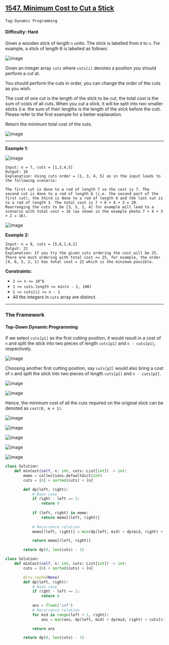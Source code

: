 ## [1547. Minimum Cost to Cut a Stick](https://leetcode.com/problems/minimum-cost-to-cut-a-stick/)

```Tag```: ```Dynamic Programming```

#### Difficulty: Hard

Given a wooden stick of length ```n``` units. The stick is labelled from ```0``` to ```n```. For example, a stick of length 6 is labelled as follows:

![image](https://assets.leetcode.com/uploads/2020/07/21/statement.jpg)

Given an integer array ```cuts``` where ```cuts[i]``` denotes a position you should perform a cut at.

You should perform the cuts in order, you can change the order of the cuts as you wish.

The cost of one cut is the length of the stick to be cut, the total cost is the sum of costs of all cuts. When you cut a stick, it will be split into two smaller sticks (i.e. the sum of their lengths is the length of the stick before the cut). Please refer to the first example for a better explanation.

Return the minimum total cost of the cuts.

![image](https://github.com/quananhle/Python/assets/35042430/a80468e0-bd6e-4641-8a9a-4506530a509c)

---

__Example 1:__

![image](https://assets.leetcode.com/uploads/2020/07/23/e1.jpg)
```
Input: n = 7, cuts = [1,3,4,5]
Output: 16
Explanation: Using cuts order = [1, 3, 4, 5] as in the input leads to the following scenario:

The first cut is done to a rod of length 7 so the cost is 7. The second cut is done to a rod of length 6 (i.e. the second part of the first cut), the third is done to a rod of length 4 and the last cut is to a rod of length 3. The total cost is 7 + 6 + 4 + 3 = 20.
Rearranging the cuts to be [3, 5, 1, 4] for example will lead to a scenario with total cost = 16 (as shown in the example photo 7 + 4 + 3 + 2 = 16).
```

![image](https://assets.leetcode.com/uploads/2020/07/21/e11.jpg)

__Example 2:__
```
Input: n = 9, cuts = [5,6,1,4,2]
Output: 22
Explanation: If you try the given cuts ordering the cost will be 25.
There are much ordering with total cost <= 25, for example, the order [4, 6, 5, 2, 1] has total cost = 22 which is the minimum possible.
```

__Constraints:__

- ```2 <= n <= 10^6```
- ```1 <= cuts.length <= min(n - 1, 100)```
- ```1 <= cuts[i] <= n - 1```
- All the integers in ```cuts``` array are distinct.

---

### The Framework

#### Top-Down Dynamic Programming

If we select ```cuts[p1]``` as the first cutting position, it would result in a cost of ```n``` and split the stick into two pieces of length ```cuts[p1]``` and ```n - cuts[p1]```, respectively.

![image](https://leetcode.com/problems/minimum-cost-to-cut-a-stick/Figures/1547/1.png)

Choosing another first cutting position, say ```cuts[p2]``` would also bring a cost of ```n``` and split the stick into two pieces of length ```cuts[p2]``` and ```n - cuts[p2]```.

![image](https://leetcode.com/problems/minimum-cost-to-cut-a-stick/Figures/1547/2.png)

![image](https://github.com/quananhle/Python/assets/35042430/4fefd299-b2de-46e4-b4f3-facf83315207)

Hence, the minimum cost of all the cuts required on the original stick can be denoted as ```cost(0, m + 1)```.

![image](https://leetcode.com/problems/minimum-cost-to-cut-a-stick/Figures/1547/3.png)

![image](https://github.com/quananhle/Python/assets/35042430/1b929983-10a7-4e55-9a17-f48151d010f1)

![image](https://leetcode.com/problems/minimum-cost-to-cut-a-stick/Figures/1547/4.png)

![image](https://github.com/quananhle/Python/assets/35042430/0d38e6b5-ffcb-492a-b2bd-77d3d35083ab)

![image](https://github.com/quananhle/Python/assets/35042430/6c44c997-1205-44d2-8ee4-7eddb0c6f601)

```Python
class Solution:
    def minCost(self, n: int, cuts: List[int]) -> int:
        memo = collections.defaultdict(int)
        cuts = [0] + sorted(cuts) + [n]

        def dp(left, right):
            # Base case
            if right - left == 1:
                return 0
            
            if (left, right) in memo:
                return memo[(left, right)]
            
            # Recurrence relation
            memo[(left, right)] = min(dp(left, mid) + dp(mid, right) + cuts[right] - cuts[left] for mid in range(left + 1, right)) 

            return memo[(left, right)]

        return dp(0, len(cuts) - 1)
```

```Python
class Solution:
    def minCost(self, n: int, cuts: List[int]) -> int:
        cuts = [0] + sorted(cuts) + [n]

        @lru_cache(None)
        def dp(left, right):
            # Base case
            if right - left == 1:
                return 0
            
            ans = float('inf')
            # Recurrence relation
            for mid in range(left + 1, right):
                ans = min(ans, dp(left, mid) + dp(mid, right) + cuts[right] - cuts[left])

            return ans

        return dp(0, len(cuts) - 1)
```
